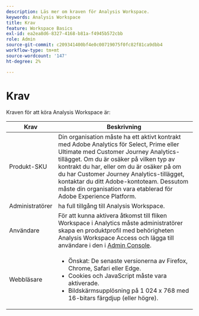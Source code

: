 ```yaml
---
description: Läs mer om kraven för Analysis Workspace.
keywords: Analysis Workspace
title: Krav
feature: Workspace Basics
exl-id: ea2ea8d6-8327-4168-b81a-f4945b572cbb
role: Admin
source-git-commit: c209341400bf4e0c00719075f0fc82f81ca9dbb4
workflow-type: tm+mt
source-wordcount: '147'
ht-degree: 2%

---
```


# Krav

Kraven för att köra Analysis Workspace är:

| Krav | Beskrivning |
|--- |--- |
| Produkt-SKU | Din organisation måste ha ett aktivt kontrakt med Adobe Analytics för Select, Prime eller Ultimate med Customer Journey Analytics-tillägget. Om du är osäker på vilken typ av kontrakt du har, eller om du är osäker på om du har Customer Journey Analytics-tillägget, kontaktar du ditt Adobe-kontoteam. Dessutom måste din organisation vara etablerad för Adobe Experience Platform. |
| Administratörer | ha full tillgång till Analysis Workspace. |
| Användare | För att kunna aktivera åtkomst till fliken Workspace i Analytics måste administratörer skapa en produktprofil med behörigheten Analysis Workspace Access och lägga till användare i den i [Admin Console](/help/technotes/access-control.md). |
| Webbläsare | <ul><li>Önskat: De senaste versionerna av Firefox, Chrome, Safari eller Edge.</li><li>Cookies och JavaScript måste vara aktiverade.</li><li>Bildskärmsupplösning på 1 024 x 768 med 16-bitars färgdjup (eller högre).</li></ul> |
